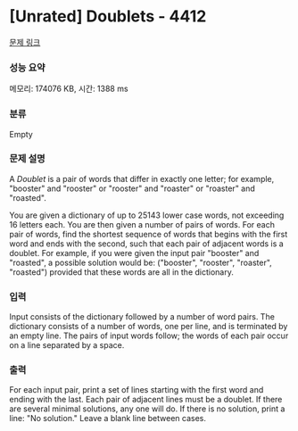 # [Unrated] Doublets - 4412 

[문제 링크](https://www.acmicpc.net/problem/4412) 

### 성능 요약

메모리: 174076 KB, 시간: 1388 ms

### 분류

Empty

### 문제 설명

<p>A <em>Doublet</em> is a pair of words that differ in exactly one letter; for example, "booster" and "rooster" or "rooster" and "roaster" or "roaster" and "roasted".</p>

<p>You are given a dictionary of up to 25143 lower case words, not exceeding 16 letters each. You are then given a number of pairs of words. For each pair of words, find the shortest sequence of words that begins with the first word and ends with the second, such that each pair of adjacent words is a doublet. For example, if you were given the input pair "booster" and "roasted", a possible solution would be: ("booster", "rooster", "roaster", "roasted") provided that these words are all in the dictionary.</p>

### 입력 

 <p>Input consists of the dictionary followed by a number of word pairs. The dictionary consists of a number of words, one per line, and is terminated by an empty line. The pairs of input words follow; the words of each pair occur on a line separated by a space.</p>

### 출력 

 <p>For each input pair, print a set of lines starting with the first word and ending with the last. Each pair of adjacent lines must be a doublet. If there are several minimal solutions, any one will do. If there is no solution, print a line: "No solution." Leave a blank line between cases.</p>

